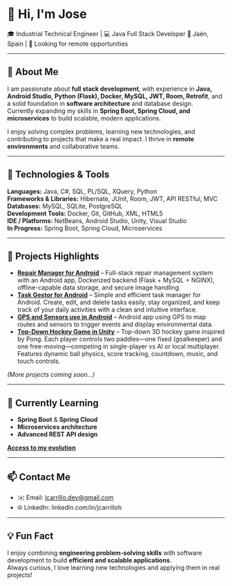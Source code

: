 # 👋 Hi, I'm Jose

🎓 Industrial Technical Engineer | 💻 Java Full Stack Developer 
📍 Jaén, Spain | 💼 Looking for remote opportunities

---

## 🧠 About Me

I am passionate about **full stack development**, with experience in **Java, Android Studio, Python (Flask), Docker, MySQL, JWT, Room, Retrofit**, and a solid foundation in **software architecture** and database design.  
Currently expanding my skills in **Spring Boot, Spring Cloud, and microservices** to build scalable, modern applications.  

I enjoy solving complex problems, learning new technologies, and contributing to projects that make a real impact. I thrive in **remote environments** and collaborative teams.

---

## 🚀 Technologies & Tools

**Languages:** Java, C#, SQL, PL/SQL, XQuery, Python  
**Frameworks & Libraries:** Hibernate, JUnit, Room, JWT, API RESTful, MVC  
**Databases:** MySQL, SQLite, PostgreSQL  
**Development Tools:** Docker, Git, GitHub, XML, HTML5  
**IDE / Platforms:** NetBeans, Android Studio, Unity, Visual Studio  
**In Progress:** Spring Boot, Spring Cloud, Microservices  

---

## 🧩 Projects Highlights

- [**Repair Manager for Android**](https://github.com/izhim/repair-manager) – Full-stack repair management system with an Android app, Dockerized backend (Flask + MySQL + NGINX), offline-capable data storage, and secure image handling.
- [**Task Gestor for Android**](https://github.com/izhim/task-gestor) – Simple and efficient task manager for Android. Create, edit, and delete tasks easily, stay organized, and keep track of your daily activities with a clean and intuitive interface.
- [**GPS and Sensors use in Android**](https://github.com/izhim/location-sensor-android) – Android app using GPS to map routes and sensors to trigger events and display environmental data.
- [**Top-Down Hockey Game in Unity**](https://github.com/izhim/unity-game) – Top-down 3D hockey game inspired by Pong. Each player controls two paddles—one fixed (goalkeeper) and one free-moving—competing in single-player vs AI or local multiplayer. Features dynamic ball physics, score tracking, countdown, music, and touch controls.


*(More projects coming soon...)*

---

## 🌱 Currently Learning

- **Spring Boot** & **Spring Cloud**  
- **Microservices architecture**  
- **Advanced REST API design**  

[**Access to my evolution**](https://github.com/izhim/spring-learning)

---

## 📫 Contact Me

- ✉️ Email: jcarrillo.dev@gmail.com
- 🌐 LinkedIn: linkedin.com/in/jcarrilloh

---

## 💡 Fun Fact

I enjoy combining **engineering problem-solving skills** with software development to build **efficient and scalable applications**.  
Always curious, I love learning new technologies and applying them in real projects!
